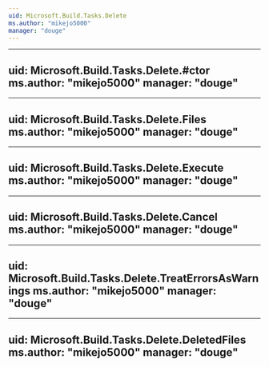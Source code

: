 ```yaml
---
uid: Microsoft.Build.Tasks.Delete
ms.author: "mikejo5000"
manager: "douge"
---
```


---
uid: Microsoft.Build.Tasks.Delete.#ctor
ms.author: "mikejo5000"
manager: "douge"
---

---
uid: Microsoft.Build.Tasks.Delete.Files
ms.author: "mikejo5000"
manager: "douge"
---

---
uid: Microsoft.Build.Tasks.Delete.Execute
ms.author: "mikejo5000"
manager: "douge"
---

---
uid: Microsoft.Build.Tasks.Delete.Cancel
ms.author: "mikejo5000"
manager: "douge"
---

---
uid: Microsoft.Build.Tasks.Delete.TreatErrorsAsWarnings
ms.author: "mikejo5000"
manager: "douge"
---

---
uid: Microsoft.Build.Tasks.Delete.DeletedFiles
ms.author: "mikejo5000"
manager: "douge"
---
